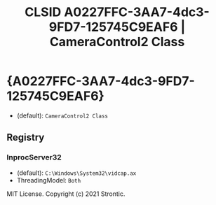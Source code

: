 ﻿---
title: "CLSID A0227FFC-3AA7-4dc3-9FD7-125745C9EAF6 | CameraControl2 Class"
excerpt: What is COM-Object CLSID A0227FFC-3AA7-4dc3-9FD7-125745C9EAF6?
---

# {A0227FFC-3AA7-4dc3-9FD7-125745C9EAF6}

* (default): `CameraControl2 Class`

## Registry


### InprocServer32

* (default): `C:\Windows\System32\vidcap.ax`
* ThreadingModel: `Both`

MIT License. Copyright (c) 2021 Strontic.


